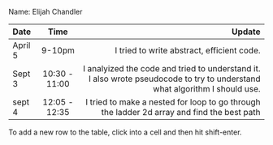 Name: Elijah Chandler

| Date    |      Time      |                                                                                                                     Update |
|:--------|:--------------:|---------------------------------------------------------------------------------------------------------------------------:|
| April 5 |     9-10pm     |                                                                                 I tried to write abstract, efficient code. |
| Sept 3  | 10:30 - 11:00  | I analyized the code and tried to understand it. I also wrote pseudocode to try to understand what algorithm I should use. |
| sept 4  | 12:05  - 12:35 |                                 I tried to make a nested for loop to go through the ladder 2d array and find the best path |



To add a new row to the table, click into a cell and then hit shift-enter.